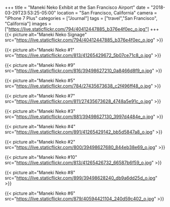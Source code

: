 +++
title = "Maneki Neko Exhibit at the San Francisco Airport"
date = "2018-03-29T23:53:25-05:00"
location = "San Francisco, California"
camera = "iPhone 7 Plus"
categories = ["Journal"]
tags = ["travel","San Francisco", "California"]
images = ["https://live.staticflickr.com/794/40412447885_b376e4f0ec_o.jpg"]
+++
{{< picture alt="Maneki Neko Signage" src="https://live.staticflickr.com/794/40412447885_b376e4f0ec_o.jpg" >}}
<!--more-->

{{< picture alt="Maneki Neko #1" src="https://live.staticflickr.com/813/41265429672_5b07ce71c8_o.jpg" >}}

{{< picture alt="Maneki Neko #9" src="https://live.staticflickr.com/816/39498627210_0a8466d8f9_o.jpg" >}}

{{< picture alt="Maneki Neko #5" src="https://live.staticflickr.com/784/27435673638_c2f496ff48_o.jpg" >}}

{{< picture alt="Maneki Neko #7" src="https://live.staticflickr.com/811/27435673628_4748a5e91c_o.jpg" >}}

{{< picture alt="Maneki Neko #3" src="https://live.staticflickr.com/881/39498627130_3997d4484e_o.jpg" >}}

{{< picture alt="Maneki Neko #4" src="https://live.staticflickr.com/891/41265429142_bb5d5847a8_o.jpg" >}}

{{< picture alt="Maneki Neko #2" src="https://live.staticflickr.com/800/39498627680_844eb38e69_o.jpg" >}}

{{< picture alt="Maneki Neko #10" src="https://live.staticflickr.com/813/41265426732_66587b6f59_o.jpg" >}}

{{< picture alt="Maneki Neko #8" src="https://live.staticflickr.com/899/39498628240_db9a6dd25d_o.jpg" >}}

{{< picture alt="Maneki Neko #6" src="https://live.staticflickr.com/879/40594421104_240d59c402_o.jpg" >}}

